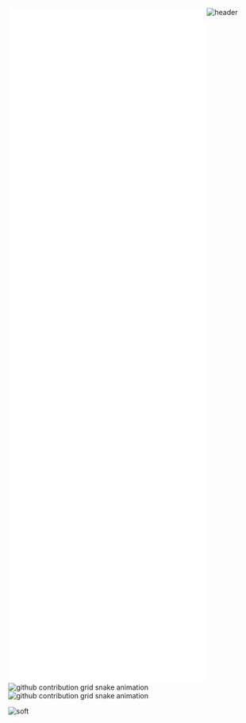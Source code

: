 <!--
### - ⚡ Zdarova 👋  
<p align='center'>
  <img src='https://user-images.githubusercontent.com/5713670/87202985-820dcb80-c2b6-11ea-9f56-7ec461c497c3.gif' width='200'>
</p>
<p align="center"> 
  Visitor count<br>
  <img src="https://profile-counter.glitch.me/betellione/count.svg" />
</p>
<p align="center">
  <img src="https://github-readme-stats.vercel.app/api?username=betellione&count_private=true&show_icons=true&theme=buefy" />
</p>

<p align="center">
  <img src="https://github-readme-stats.vercel.app/api/top-langs/?username=betellione&layout=compact&theme=buefy" />
</p>


[![betellione's GitHub Stats](https://github-readme-stats.vercel.app/api?username=betellione&count_private=true&show_icons=true&theme=buefy)](https://github.com/betellione)
[![betellione's wakatime stats](https://github-readme-stats.vercel.app/api/wakatime?username=betellione&layout=compact&theme=buefy)](https://github.com/betellione)
[![Top Langs](https://github-readme-stats.vercel.app/api/top-langs/?username=betellione&layout=compact&theme=buefy)](https://github.com/betellione)
-->

![header](https://capsule-render.vercel.app/api?type=waving&color=gradient&height=256&section=header&text=Hello%20World!&fontSize=75&animation=fadeIn&fontAlignY=38&desc=Welcome%20to%20my%20GitHub%20profile!%20Put%20stars,%20fork%20and%20contribute!&descAlignY=51&descAlign=62)
[<img align="left" width="400" alt="if you see this, it means my metrics are not working" src="https://github.com/betellione/betellione/blob/main/github-metrics.svg">](https://github.com/betellione/betellione)

![github contribution grid snake animation](https://raw.githubusercontent.com/betellione/betellione/output/github-contribution-grid-snake-dark.svg#gh-dark-mode-only)![github contribution grid snake animation](https://raw.githubusercontent.com/betellione/betellione/output/github-contribution-grid-snake.svg#gh-light-mode-only)

<!-- [<img align="right" width="350" height="auto" alt="if you see this, it means my metrics are not working" src="https://now-playing-66mfrri4j-betellione.vercel.app/now-playing">](https://now-playing-66mfrri4j-betellione.vercel.app/now-playing?open) -->

![soft](https://capsule-render.vercel.app/api?type=soft&color=gradient&text=Come%20again!&fontSize=40&animation=twinkling)